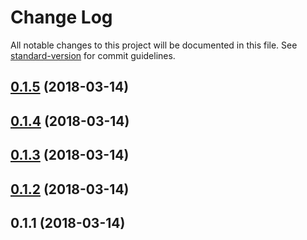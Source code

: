 # Change Log

All notable changes to this project will be documented in this file. See [standard-version](https://github.com/conventional-changelog/standard-version) for commit guidelines.

<a name="0.1.5"></a>
## [0.1.5](https://github.com/pikkumyy/sitemap-generator/compare/v0.1.4...v0.1.5) (2018-03-14)



<a name="0.1.4"></a>
## [0.1.4](https://github.com/pikkumyy/sitemap-generator/compare/v0.1.3...v0.1.4) (2018-03-14)



<a name="0.1.3"></a>
## [0.1.3](https://github.com/pikkumyy/sitemap-generator/compare/v0.1.2...v0.1.3) (2018-03-14)



<a name="0.1.2"></a>
## [0.1.2](https://github.com/pikkumyy/sitemap-generator/compare/v0.1.1...v0.1.2) (2018-03-14)



<a name="0.1.1"></a>
## 0.1.1 (2018-03-14)
